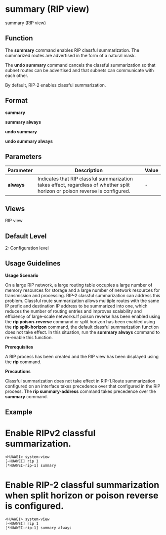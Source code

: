 summary (RIP view)
==================

summary (RIP view)

Function
--------



The **summary** command enables RIP classful summarization. The summarized routes are advertised in the form of a natural mask.

The **undo summary** command cancels the classful summarization so that subnet routes can be advertised and that subnets can communicate with each other.



By default, RIP-2 enables classful summarization.


Format
------

**summary**

**summary always**

**undo summary**

**undo summary always**


Parameters
----------

| Parameter | Description | Value |
| --- | --- | --- |
| **always** | Indicates that RIP classful summarization takes effect, regardless of whether split horizon or poison reverse is configured. | - |



Views
-----

RIP view


Default Level
-------------

2: Configuration level


Usage Guidelines
----------------

**Usage Scenario**

On a large RIP network, a large routing table occupies a large number of memory resources for storage and a large number of network resources for transmission and processing. RIP-2 classful summarization can address this problem. Classful route summarization allows multiple routes with the same IP prefix and destination IP address to be summarized into one, which reduces the number of routing entries and improves scalability and efficiency of large-scale networks.If poison reverse has been enabled using the **rip poison-reverse** command or split horizon has been enabled using the **rip split-horizon** command, the default classful summarization function does not take effect. In this situation, run the **summary always** command to re-enable this function.

**Prerequisites**

A RIP process has been created and the RIP view has been displayed using the **rip** command.

**Precautions**

Classful summarization does not take effect in RIP-1.Route summarization configured on an interface takes precedence over that configured in the RIP process. The **rip summary-address** command takes precedence over the **summary** command.


Example
-------

# Enable RIPv2 classful summarization.
```
<HUAWEI> system-view
[~HUAWEI] rip 1
[*HUAWEI-rip-1] summary

```

# Enable RIP-2 classful summarization when split horizon or poison reverse is configured.
```
<HUAWEI> system-view
[~HUAWEI] rip 1
[*HUAWEI-rip-1] summary always

```